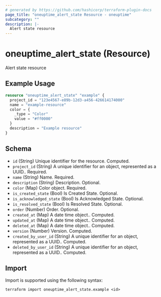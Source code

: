 ```yaml
---
# generated by https://github.com/hashicorp/terraform-plugin-docs
page_title: "oneuptime_alert_state Resource - oneuptime"
subcategory: ""
description: |-
  Alert state resource
---
```


# oneuptime_alert_state (Resource)

Alert state resource

## Example Usage

```terraform
resource "oneuptime_alert_state" "example" {
  project_id = "123e4567-e89b-12d3-a456-426614174000"
  name = "example-resource"
  color = {
    _type = "Color"
    value = "#ff0000"
  }
  description = "Example resource"
}
```

## Schema

- `id` (String) Unique identifier for the resource. Computed.
- `project_id` (String) A unique identifier for an object, represented as a UUID.. Required.
- `name` (String) Name. Required.
- `description` (String) Description. Optional.
- `color` (Map) Color object. Required.
- `is_created_state` (Bool) Is Created State. Optional.
- `is_acknowledged_state` (Bool) Is Acknowledged State. Optional.
- `is_resolved_state` (Bool) Is Resolved State. Optional.
- `order` (Number) Order. Optional.
- `created_at` (Map) A date time object.. Computed.
- `updated_at` (Map) A date time object.. Computed.
- `deleted_at` (Map) A date time object.. Computed.
- `version` (Number) Version. Computed.
- `created_by_user_id` (String) A unique identifier for an object, represented as a UUID.. Computed.
- `deleted_by_user_id` (String) A unique identifier for an object, represented as a UUID.. Computed.

## Import

Import is supported using the following syntax:

```shell
terraform import oneuptime_alert_state.example <id>
```
